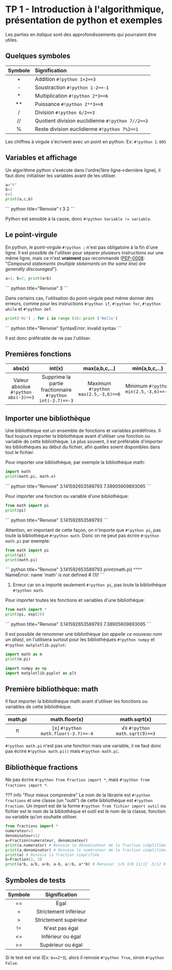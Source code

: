 # TP 1 - Introduction à l'algorithmique, présentation de python et exemples

Les parties en _italique_ sont des approfondissements qui pourraient être utiles.

## Quelques symboles

| Symbole | Signification |
|:-:|:-|
| +  | Addition `#!python 1+2==3` |
| -  | Soustraction `#!python 1-2==-1` |
| *  | Multiplication `#!python 2*3==6` |
| ** | Puissance `#!python 2**3==8` |
| /  | Division `#!python 6/2==3` |
| // | Quotient division euclidienne `#!python 7//2==3` |
| %  | Reste division euclidienne `#!python 7%2==1` |

Les chiffres à virgule s'écrivent avec un point en python. Ex: `#!python 1.005`

## Variables et affichage

Un algorithme python s'exécute dans l'ordre(1ère ligne->dernière ligne), il faut donc initialiser les variables avant de les utiliser.


```python
a="t"
b=2
c=3
print(a,c,b)
```
<div class="result" markdown>
``` python title="Renvoie"
t 3 2
```
</div>

Python est sensible à la casse, donc `#!python Variable != variable`.

## Le point-virgule

En python, le point-virgule `#!python ;` n'est pas obligatoire à la fin d'une ligne. Il est possible de l'utiliser pour séparer plusieurs instructions sur une même ligne, mais ce n'est **vraiment** pas recommandé ([PEP-0008](https://peps.python.org/pep-0008/#other-recommendations): "_Compound statements (multiple statements on the same line) are generally discouraged_").

```python
a=1; b=2; print(a+b)
```
<div class="result" markdown>
``` python title="Renvoie"
3
```
</div>

Dans certains cas, l'utilisation du point-virgule peut même donner des erreurs, comme pour les instructions `#!python if`, `#!python for`, `#!python while` et `#!python def`.

```py
print('Hi') ; for i in range (4): print ('Hello')
```
<div class="result" markdown>
``` python title="Renvoie"
SyntaxError: invalid syntax
```
</div>

Il est donc préférable de ne pas l'utiliser.

## Premières fonctions

|abs(x)|int(x)|max(a,b,c,...)|min(a,b,c,...)|round(x, n)|
|:-:|:-:|:-:|:-:|:-:|
|Valeur absolue `#!python abs(-3)==3`|Supprime la partie fractionnaire `#!python int(-3.7)==-3`|Maximum `#!python max(2.5,-3,6)==6`|Minimum `#!python min(2.5,-3,6)==-3`|Arrondi à 10^(-n) près `#!python round(3.577,1)==3.6`|

## Importer une bibliothèque

Une bibliothèque est un ensemble de fonctions et variables prédéfinies.
Il faut toujours importer la bibliothèque avant d'utiliser une fonction ou variable de cette bibliothèque. Le plus souvent, il est préférable d'importer les bibliothèques au début du fichier, afin quelles soient disponibles dans tout le fichier.

Pour importer une bibliothèque, par exemple la bibliothèque math:

```python
import math
print(math.pi, math.e)
```
<div class="result" markdown>
``` python title="Renvoie"
3.141592653589793 7.38905609893065
```
</div>

Pour importer une fonction ou variable d'une bibliothèque:

```python
from math import pi
print(pi)
```
<div class="result" markdown>
``` python title="Renvoie"
3.141592653589793
```
</div>

Attention, en important de cette façon, on n'importe que `#!python pi`, pas toute la bibliothèque `#!python math`. Donc on ne peut pas écrire `#!python math.pi` par exemple:

```python
from math import pi
print(pi)
print(math.pi)
```
<div class="result" markdown>
``` python title="Renvoie"
3.141592653589793
    print(math.pi)
        ^^^^
NameError: name 'math' is not defined # (1)!
```

1. Erreur car on a importé seulement `#!python pi`, pas toute la bibliothèque `#!python math`.

</div>



Pour importer toutes les fonctions et variables d'une bibliothèque:

```python
from math import *
print(pi, exp(2))
```
<div class="result" markdown>
``` python title="Renvoie"
3.141592653589793 7.38905609893065
```
</div>

Il est possible de renommer une bibliothèque _(on appelle ce nouveau nom un alias)_, on l'utilisera surtout pour les bibliothèques `#!python numpy` et `#!python matplotlib.pyplot`:
```python
import math as m
print(m.pi)

import numpy as np
import matplotlib.pyplot as plt
```

## Première bibliothèque: math

Il faut importer la bibliothèque math avant d'utiliser les fonctions ou variables de cette bibliothèque.

|math.pi|math.floor(x)|math.sqrt(x)|
|:-:|:-:|:-:|
|π|⌊x⌋ `#!python math.floor(-3.7)==-4`|√x `#!python math.sqrt(9)==3`|

`#!python math.pi` n'est pas une fonction mais une variable, il ne faut donc pas écrire `#!python math.pi()` mais `#!python math.pi`.

## Bibliothèque fractions

Ne pas écrire `#!python from Fraction import *`, mais `#!python from fractions import *`.


??? info "Pour mieux comprendre"
    Le nom de la librairie est `#!python fractions` et une classe (un "outil") de cette bibliothèque est `#!python Fraction`. Un import est de la forme `#!python from fichier import outil` ou fichier est le nom de la bibliothèque et outil est le nom de la classe, fonction ou variable qu'on souhaite utiliser.

```python
from fractions import *
numerateur=3
denominateur=12
a=Fraction(numerateur, denominateur)
print(a.numerator) # Renvoie le dénominateur de la fraction simplifiée
print(a.denominator) # Renvoie le numérateur de la fraction simplifiée
print(a) # Renvoie la fraction simplifiée
b=Fraction(2, 3)
print(a*b, a/b, a+b, a-b, a//b, a**b) # Renvoie: 1/6 3/8 11/12 -5/12 0 0.3968502629920499  Mêmes opérations que pour les nombres (int, float).
```
## Symboles de tests

| Symbole | Signification |
|:-:|:-:|
| ==  | Égal |
| <   | Strictement inférieur |
| >   | Strictement supérieur |
| !=  | N'est pas égal |
| <=  | Inférieur ou égal |
| >=  | Supérieur ou égal |

Si le test est vrai (Ex: `6==2*3`), alors il renvoie `#!python True`, sinon `#!python False`.


